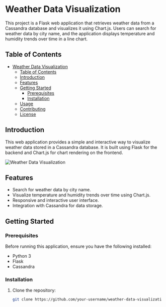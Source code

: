 # Weather Data Visualization

This project is a Flask web application that retrieves weather data from a Cassandra database and visualizes it using Chart.js. Users can search for weather data by city name, and the application displays temperature and humidity trends over time in a line chart.

## Table of Contents

- [Weather Data Visualization](#weather-data-visualization)
  - [Table of Contents](#table-of-contents)
  - [Introduction](#introduction)
  - [Features](#features)
  - [Getting Started](#getting-started)
    - [Prerequisites](#prerequisites)
    - [Installation](#installation)
  - [Usage](#usage)
  - [Contributing](#contributing)
  - [License](#license)

## Introduction

This web application provides a simple and interactive way to visualize weather data stored in a Cassandra database. It is built using Flask for the backend and Chart.js for chart rendering on the frontend.

![Weather Data Visualization](screenshot.png)

## Features

- Search for weather data by city name.
- Visualize temperature and humidity trends over time using Chart.js.
- Responsive and interactive user interface.
- Integration with Cassandra for data storage.

## Getting Started

### Prerequisites

Before running this application, ensure you have the following installed:

- Python 3
- Flask
- Cassandra

### Installation

1. Clone the repository:
   ```bash
   git clone https://github.com/your-username/weather-data-visualization.git
